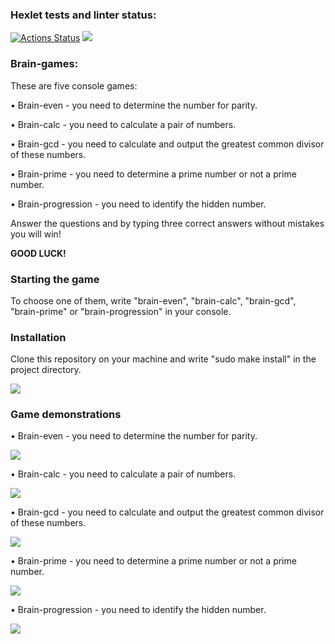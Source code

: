 ### Hexlet tests and linter status:
[![Actions Status](https://github.com/Ledchig/frontend-project-44/workflows/hexlet-check/badge.svg)](https://github.com/Ledchig/frontend-project-44/actions)
<a href="https://codeclimate.com/github/Ledchig/frontend-project-44/maintainability"><img src="https://api.codeclimate.com/v1/badges/ed894a25872a99c47af4/maintainability" /></a>

<h3>Brain-games:</h3>
These are five console games:


• Brain-even - you need to determine the number for parity.

• Brain-calc - you need to calculate a pair of numbers.

• Brain-gcd - you need to calculate and output the greatest common divisor of these numbers.

• Brain-prime - you need to determine a prime number or not a prime number.

• Brain-progression - you need to identify the hidden number.


Answer the questions and by typing three correct answers without mistakes you will win!


**GOOD LUCK!**

<h3>Starting the game</h3>
To choose one of them, write "brain-even", "brain-calc", "brain-gcd", "brain-prime" or "brain-progression" in your console.


<h3>Installation</h3>
Clone this repository on your machine and write "sudo make install" in the project directory.

<a href="https://asciinema.org/a/IYTpFJo9QMPJUgUO7NugWQ3vd" target="_blank"><img src="https://asciinema.org/a/IYTpFJo9QMPJUgUO7NugWQ3vd.svg" /></a>

<h3>Game demonstrations</h3>
• Brain-even - you need to determine the number for parity.

<a href="https://asciinema.org/a/7d3Jl1mcyCpw4GjRoXUqVltco" target="_blank"><img src="https://asciinema.org/a/7d3Jl1mcyCpw4GjRoXUqVltco.svg" /></a>

• Brain-calc - you need to calculate a pair of numbers.

<a href="https://asciinema.org/a/VRVJBdZ0FwJicZHcJBLV8Hh4l" target="_blank"><img src="https://asciinema.org/a/VRVJBdZ0FwJicZHcJBLV8Hh4l.svg" /></a>

• Brain-gcd - you need to calculate and output the greatest common divisor of these numbers.

<a href="https://asciinema.org/a/7qsL4dyiz0cbUjCtHbjLg86fB" target="_blank"><img src="https://asciinema.org/a/7qsL4dyiz0cbUjCtHbjLg86fB.svg" /></a>

• Brain-prime - you need to determine a prime number or not a prime number.

<a href="https://asciinema.org/a/c3p9hbOJwHp5Jlt9SjbZTnLFL" target="_blank"><img src="https://asciinema.org/a/c3p9hbOJwHp5Jlt9SjbZTnLFL.svg" /></a>

• Brain-progression - you need to identify the hidden number.

<a href="https://asciinema.org/a/X0DFLfV0D7yKrkqHs7TczxcYG" target="_blank"><img src="https://asciinema.org/a/X0DFLfV0D7yKrkqHs7TczxcYG.svg" /></a>
